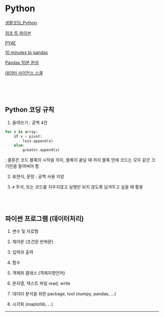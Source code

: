 # Python

[생활코딩_Python](https://opentutorials.org/course/1750)

[점프 투 파이썬](https://wikidocs.net/book/1)

[PY4E](https://www.py4e.com/)

[10 minutes to pandas](https://pandas.pydata.org/pandas-docs/stable/user_guide/10min.html)

[Pandas 10분 완성](https://dataitgirls2.github.io/10minutes2pandas/)

[데이터 사이언스 스쿨](https://datascienceschool.net/intro.html)

<br>

<br>

<br>

## Python 코딩 규칙

1. 들여쓰기 : 공백 4칸

```python
for x in array:
    if x < pivot:
        less.append(x)
    else:
        greator.append(x)
```

: 콜론은 코드 블록의 시작을 의미, 블록이 끝날 때 까지 블록 안에 코드는 모두 같은 크기만큼 들여써야 함



2. 표현식, 문장 : 공백 사용 지양

3. `#` 주석, 또는 코드를 지우지않고 실행만 되지 않도록 남겨두고 싶을 때 활용

<br>

<br>

## 파이썬 프로그램 (데이터처리)

1. 변수 및 자료형
2. 제어문 (조건문 반복문)
3. 입력과 출력
4. 함수 
5. 객체와 클래스 (객체지향언어)
6. 문자열, 텍스트 파일  read, write 

7. 데이터 분석을 위한 package, tool (numpy, pandas, ...)
8. 시각화 (maplotlib, ...)

---

<br>

<br>